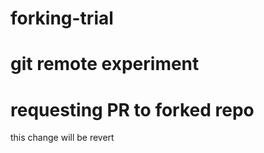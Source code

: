 # forking-trial

# git remote experiment

# requesting PR to forked repo


this change will be revert